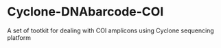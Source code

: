 # Cyclone-DNAbarcode-COI
A set of tootkit for dealing with COI amplicons using Cyclone sequencing platform

